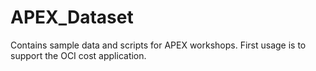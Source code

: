 # APEX_Dataset
Contains sample data and scripts for APEX workshops. First usage is to support the OCI cost application.
